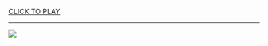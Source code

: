 
<a href="https://premium76.site?title=pokemon_go_games_unblocked&ref=13M">CLICK TO PLAY</a></h3>
<hr>

<a href="https://premium76.site?title=pokemon_go_games_unblocked&ref=13M"><img src="https://clearcache.store/games.png"></a>


